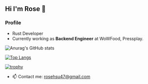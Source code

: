 ## Hi I'm Rose 👋

### Profile
* Rust Developer
* Currently working as **Backend Engineer** at WoWFood, Pressplay. 

![Anurag's GitHub stats](https://github-readme-stats.vercel.app/api?username=rosehsu47&show_icons=true&theme=slateorange)

[![Top Langs](https://github-readme-stats.vercel.app/api/top-langs/?username=rosehsu47&hide=makefile&layout=compact)](https://github.com/anuraghazra/github-readme-stats)

[![trophy](https://github-profile-trophy.vercel.app/?username=rosehsu47&theme=onedark)](https://github.com/ryo-ma/github-profile-trophy)

- 📫  Contact me:  [rosehsu47@gmail.com](mailto:rosehsu47@gmail.com)

<!--
**rosehsu47/rosehsu47** is a ✨ _special_ ✨ repository because its `README.md` (this file) appears on your GitHub profile.

Here are some ideas to get you started:

- 🔭 I’m currently working on ...
- 🌱 I’m currently learning ...
- 👯 I’m looking to collaborate on ...
- 🤔 I’m looking for help with ...
- 💬 Ask me about ...
- 📫 How to reach me: ...
- 😄 Pronouns: ...
- ⚡ Fun fact: ...
-->
